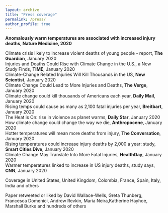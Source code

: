 ```yaml
---
layout: archive
title: "Press coverage"
permalink: /press/
author_profile: true
---
```


<b>Anomalously warm temperatures are associated with increased injury deaths, Nature Medicine, 2020</b>

Climate crisis likely to increase violent deaths of young people - report, <b>The Guardian</b>, January 2020<br>
Injuries and Deaths Could Rise with Climate Change in the U.S., a New Study Finds, <b>TIME</b>, January 2020<br>
Climate-Change Related Injuries Will Kill Thousands in the US, <b>New Scientist</b>, January 2020<br>
Climate Change Could Lead to More Injuries and Deaths, <b>The Verge</b>, January 2020<br>
Climate change could kill thousands of Americans each year, <b>Daily Mail</b>, January 2020<br>
Rising temps could cause as many as 2,100 fatal injuries per year, <b>Breitbart</b>, January 2020<br>
The Heat is On: rise in violence as planet warms, <b>Daily Star</b>, January 2020<br>
How climate change could change the way we die, <b>Anthropocene</b>, January 2020<br>
Hotter temperatures will mean more deaths from injury, <b>The Conversation</b>, January 2020<br>
Rising temperatures could increase injury deaths by 2,000 a year: study, <b>Smart Cities Dive</b>, January 2020<br>
Climate Change May Translate Into More Fatal Injuries, <b>HealthDay</b>, January 2020<br>
Warmer temperatures linked to increase in US injury deaths, study says, <b>CNN</b>, January 2020

Coverage in United States, United Kingdom, Colombia, France, Spain, Italy, India and others

Paper retweeted or liked by David Wallace-Wells, Greta Thunberg, Francesca Domenici, Andrew Revkin, Maria Neira,Katherine Hayhoe, Marshall Burke and hundreds of others
